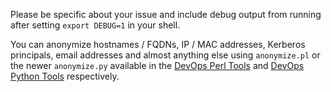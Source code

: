 Please be specific about your issue and include debug output from running after setting `export DEBUG=1` in your shell.

You can anonymize hostnames / FQDNs, IP / MAC addresses, Kerberos principals, email addresses and almost anything else using `anonymize.pl` or the newer `anonymize.py` available in the [DevOps Perl Tools](https://github.com/buluma/DevOps-Perl-Tools) and [DevOps Python Tools](https://github.com/buluma/DevOps-Python-Tools) respectively.
